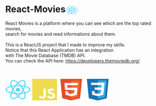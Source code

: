 # React-Movies<img align="center" alt="React Icon" height="30" width="40" src="https://raw.githubusercontent.com/devicons/devicon/master/icons/react/react-original.svg">
React Movies is a platform where you can see which are the top rated movies, <br>
search for movies and read informations about them. <br> <br>
This is a ReactJS project that I made to improve my skills. <br>
Notice that this React Application has an integration <br>
with The Movie Database (TMDB) API. <br>
You can check the API here: https://developers.themoviedb.org/<br> <br>
  <br>
  <div align="left">
  <img align="center" alt="React" height="70" width="80" src="https://raw.githubusercontent.com/devicons/devicon/master/icons/react/react-original.svg">
  <img align="center" alt="Js" height="70" width="80" src="https://raw.githubusercontent.com/devicons/devicon/master/icons/javascript/javascript-plain.svg">
  <img align="center" alt="HTML" height="70" width="80" src="https://raw.githubusercontent.com/devicons/devicon/master/icons/html5/html5-original.svg">
  <img align="center" alt="CSS" height="70" width="80" src="https://raw.githubusercontent.com/devicons/devicon/master/icons/css3/css3-original.svg"> 
  </div>
